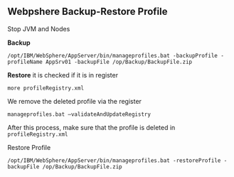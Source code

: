 ## Webpshere Backup-Restore Profile

Stop JVM and Nodes

**Backup**
```
/opt/IBM/WebSphere/AppServer/bin/manageprofiles.bat -backupProfile -profileName AppSrv01 -backupFile /op/Backup/BackupFile.zip
```

**Restore**
it is checked if it is in register
```
more profileRegistry.xml
```
We remove the deleted profile via the register
```
manageprofiles.bat –validateAndUpdateRegistry
```
After this process, make sure that the profile is deleted in `profileRegistry.xml`

Restore Profile
```
/opt/IBM/WebSphere/AppServer/bin/manageprofiles.bat -restoreProfile -backupFile /op/Backup/BackupFile.zip
```